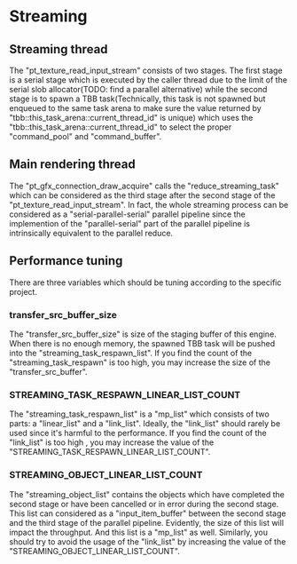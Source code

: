 # Streaming

## Streaming thread
The "pt_texture_read_input_stream" consists of two stages. The first stage is a serial stage which is executed by the caller thread due to the limit of the serial slob allocator(TODO: find a parallel alternative) while the second stage is to spawn a TBB task(Technically, this task is not spawned but enqueued to the same task arena to make sure the value returned by "tbb::this_task_arena::current_thread_id" is unique) which uses the "tbb::this_task_arena::current_thread_id" to select the proper "command_pool" and "command_buffer".

## Main rendering thread
The "pt_gfx_connection_draw_acquire" calls the "reduce_streaming_task" which can be considered as the third stage after the second stage of the "pt_texture_read_input_stream". In fact, the whole streaming process can be considered as a "serial-parallel-serial" parallel pipeline since the implemention of the "parallel-serial" part of the parallel pipeline is intrinsically equivalent to the parallel reduce.

## Performance tuning
There are three variables which should be tuning according to the specific project.

### transfer_src_buffer_size
The "transfer_src_buffer_size" is size of the staging buffer of this engine. When there is no enough memory, the spawned TBB task will be pushed into the "streaming_task_respawn_list". If you find the count of the "streaming_task_respawn" is too high, you may increase the size of the "transfer_src_buffer".

### STREAMING_TASK_RESPAWN_LINEAR_LIST_COUNT
The "streaming_task_respawn_list" is a "mp_list" which consists of two parts: a "linear_list" and a "link_list". Ideally, the "link_list" should rarely be used since it's harmful to the performance. If you find the count of the "link_list" is too high , you may increase the value of the "STREAMING_TASK_RESPAWN_LINEAR_LIST_COUNT".

### STREAMING_OBJECT_LINEAR_LIST_COUNT
The "streaming_object_list" contains the objects which have completed the second stage or have been cancelled or in error during the second stage. This list can considered as a "input_item_buffer" between the second stage and the third stage of the parallel pipeline. Evidently, the size of this list will impact the throughput. And this list is a "mp_list" as well. Similarly, you should try to avoid the usage of the "link_list" by increasing the value of the "STREAMING_OBJECT_LINEAR_LIST_COUNT".